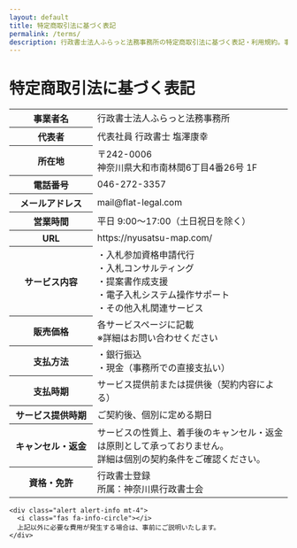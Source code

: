 ```yaml
---
layout: default
title: 特定商取引法に基づく表記
permalink: /terms/
description: 行政書士法人ふらっと法務事務所の特定商取引法に基づく表記・利用規約。事業者名、運営責任者、所在地、連絡先、サービス内容、返品・キャンセルポリシー等の詳細情報を掲載しています。
---
```


# 特定商取引法に基づく表記

<div class="card shadow-sm">
  <div class="card-body">
    <table class="table table-bordered">
      <tbody>
        <tr>
          <th scope="row" class="bg-light" style="width: 30%;">事業者名</th>
          <td>行政書士法人ふらっと法務事務所</td>
        </tr>
        <tr>
          <th scope="row" class="bg-light">代表者</th>
          <td>代表社員 行政書士 塩澤康幸</td>
        </tr>
        <tr>
          <th scope="row" class="bg-light">所在地</th>
          <td>
            〒242-0006<br>
            神奈川県大和市南林間6丁目4番26号 1F
          </td>
        </tr>
        <tr>
          <th scope="row" class="bg-light">電話番号</th>
          <td>046-272-3357</td>
        </tr>
        <tr>
          <th scope="row" class="bg-light">メールアドレス</th>
          <td>mail@flat-legal.com</td>
        </tr>
        <tr>
          <th scope="row" class="bg-light">営業時間</th>
          <td>平日 9:00～17:00（土日祝日を除く）</td>
        </tr>
        <tr>
          <th scope="row" class="bg-light">URL</th>
          <td>https://nyusatsu-map.com/</td>
        </tr>
        <tr>
          <th scope="row" class="bg-light">サービス内容</th>
          <td>
            ・入札参加資格申請代行<br>
            ・入札コンサルティング<br>
            ・提案書作成支援<br>
            ・電子入札システム操作サポート<br>
            ・その他入札関連サービス
          </td>
        </tr>
        <tr>
          <th scope="row" class="bg-light">販売価格</th>
          <td>
            各サービスページに記載<br>
            ※詳細はお問い合わせください
          </td>
        </tr>
        <tr>
          <th scope="row" class="bg-light">支払方法</th>
          <td>
            ・銀行振込<br>
            ・現金（事務所での直接支払い）
          </td>
        </tr>
        <tr>
          <th scope="row" class="bg-light">支払時期</th>
          <td>サービス提供前または提供後（契約内容による）</td>
        </tr>
        <tr>
          <th scope="row" class="bg-light">サービス提供時期</th>
          <td>ご契約後、個別に定める期日</td>
        </tr>
        <tr>
          <th scope="row" class="bg-light">キャンセル・返金</th>
          <td>
            サービスの性質上、着手後のキャンセル・返金は原則として承っておりません。<br>
            詳細は個別の契約条件をご確認ください。
          </td>
        </tr>
        <tr>
          <th scope="row" class="bg-light">資格・免許</th>
          <td>
            行政書士登録<br>
            所属：神奈川県行政書士会
          </td>
        </tr>
      </tbody>
    </table>

    <div class="alert alert-info mt-4">
      <i class="fas fa-info-circle"></i> 
      上記以外に必要な費用が発生する場合は、事前にご説明いたします。
    </div>
  </div>
</div>